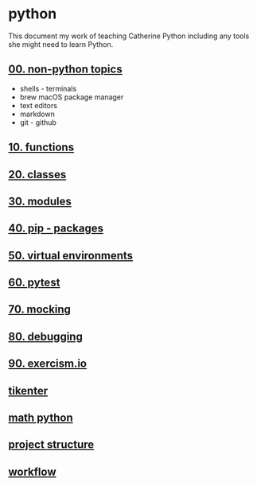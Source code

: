 # python
This document my work of teaching Catherine Python including any tools she might need to learn Python.

## [00. non-python topics](00-non-python-topics.md)
* shells - terminals
* brew macOS package manager
* text editors
* markdown
* git - github
## [10. functions](10-functions.md)
## [20. classes](20-classes.md)
## [30. modules](30.modules.md)
## [40. pip - packages](40-pip-packages.md)
## [50. virtual environments](50-virtual-env.md)
## [60. pytest](60-pytest.md)
## [70. mocking](70-mocking.md)
## [80. debugging](80-debugging.md)
## [90. exercism.io](90-exercism.io.md)
## [tikenter]()
## [math python]()
## [project structure]()
## [workflow]()